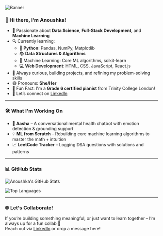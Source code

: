 ![Banner](./assets/banner.png)

### 👋 Hi there, I'm Anoushka!

- 🎯 Passionate about **Data Science**, **Full-Stack Development**, and **Machine Learning**
- 🔍 Currently learning:
  - 🐍 **Python**: Pandas, NumPy, Matplotlib
  - 📚 **Data Structures & Algorithms**
  - 🤖 Machine Learning: Core ML algorithms, scikit-learn
  -  💻 **Web Development**: HTML, CSS, JavaScript, React.js
- 🌱 Always curious, building projects, and refining my problem-solving skills
- 😄 Pronouns: **She/Her**
- 🎹 Fun Fact: I'm a **Grade 6 certified pianist** from Trinity College London!
- 🤝 Let’s connect on [LinkedIn](https://www.linkedin.com/in/anoushka-gupta-331163319/)

---

### 🛠️ What I'm Working On

- 🤖 **Aasha** – A conversational mental health chatbot with emotion detection & grounding support
- 💡 **ML from Scratch** – Rebuilding core machine learning algorithms to master the math + intuition
- 📈 **LeetCode Tracker** – Logging DSA questions with solutions and patterns

---

### 📊 GitHub Stats

![Anoushka's GitHub Stats](https://github-readme-stats.vercel.app/api?username=anoushka1405&show_icons=true&theme=radical&hide=contribs,prs)

![Top Languages](https://github-readme-stats.vercel.app/api/top-langs/?username=anoushka1405&layout=compact&theme=radical)

---

### 🌐 Let's Collaborate!

If you’re building something meaningful, or just want to learn together – I’m always up for a fun collab 🤝  
Reach out via [LinkedIn](https://www.linkedin.com/in/anoushka-gupta-331163319/) or drop a message here!


<!---
anoushka1405/anoushka1405 is a ✨ special ✨ repository because its `README.md` (this file) appears on your GitHub profile.
You can click the Preview link to take a look at your changes.
--->
